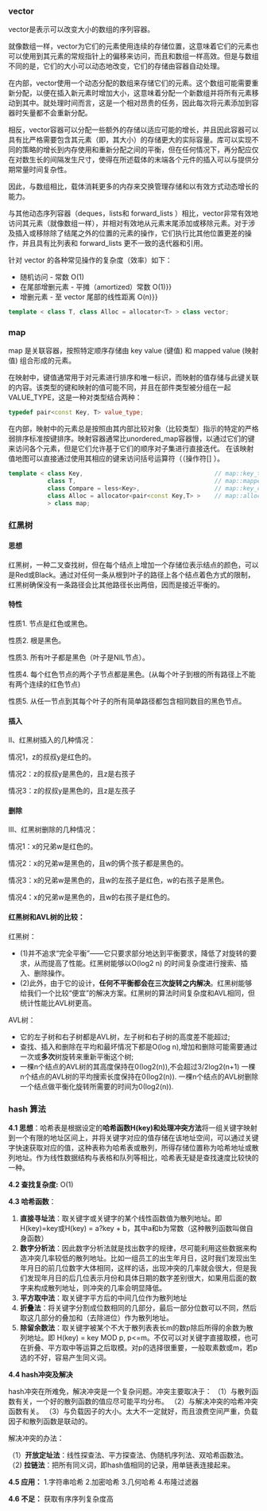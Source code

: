 ### vector
vector是表示可以改变大小的数组的序列容器。

就像数组一样，vector为它们的元素使用连续的存储位置，这意味着它们的元素也可以使用到其元素的常规指针上的偏移来访问，而且和数组一样高效。但是与数组不同的是，它们的大小可以动态地改变，它们的存储由容器自动处理。

在内部，vector使用一个动态分配的数组来存储它们的元素。这个数组可能需要重新分配，以便在插入新元素时增加大小，这意味着分配一个新数组并将所有元素移动到其中。就处理时间而言，这是一个相对昂贵的任务，因此每次将元素添加到容器时矢量都不会重新分配。

相反，vector容器可以分配一些额外的存储以适应可能的增长，并且因此容器可以具有比严格需要包含其元素（即，其大小）的存储更大的实际容量。库可以实现不同的策略的增长到内存使用和重新分配之间的平衡，但在任何情况下，再分配应仅在对数生长的间隔发生尺寸，使得在所述载体的末端各个元件的插入可以与提供分期常量时间复杂性。

因此，与数组相比，载体消耗更多的内存来交换管理存储和以有效方式动态增长的能力。

与其他动态序列容器（deques，lists和 forward\_lists ）相比，vector非常有效地访问其元素（就像数组一样），并相对有效地从元素末尾添加或移除元素。对于涉及插入或移除除了结尾之外的位置的元素的操作，它们执行比其他位置更差的操作，并且具有比列表和 forward\_lists 更不一致的迭代器和引用。

针对 vector 的各种常见操作的复杂度（效率）如下： 
* 随机访问 - 常数 O(1) 
* 在尾部增删元素 - 平摊（amortized）常数 O(1)}} 
* 增删元素 - 至 vector 尾部的线性距离 O(n)}}

```cpp
template < class T, class Alloc = allocator<T> > class vector;
```

### map

map 是关联容器，按照特定顺序存储由 key value (键值) 和 mapped value (映射值) 组合形成的元素。

在映射中，键值通常用于对元素进行排序和唯一标识，而映射的值存储与此键关联的内容。该类型的键和映射的值可能不同，并且在部件类型被分组在一起VALUE_TYPE，这是一种对类型结合两种：
 
```cpp
typedef pair<const Key, T> value_type;
```

在内部，映射中的元素总是按照由其内部比较对象（比较类型）指示的特定的严格弱排序标准按键排序。映射容器通常比unordered_map容器慢，以通过它们的键来访问各个元素，但是它们允许基于它们的顺序对子集进行直接迭代。 在该映射值地图可以直接通过使用其相应的键来访问括号运算符（（操作符[] ）。

```cpp
template < class Key,                                     // map::key_type
           class T,                                       // map::mapped_type
           class Compare = less<Key>,                     // map::key_compare
           class Alloc = allocator<pair<const Key,T> >    // map::allocator_type
           > class map;
```

### 红黑树
#### 思想
红黑树，一种二叉查找树，但在每个结点上增加一个存储位表示结点的颜色，可以是Red或Black。通过对任何一条从根到叶子的路径上各个结点着色方式的限制，红黑树确保没有一条路径会比其他路径长出两倍，因而是接近平衡的。

#### 特性
性质1. 节点是红色或黑色。

性质2. 根是黑色。

性质3. 所有叶子都是黑色（叶子是NIL节点）。

性质4. 每个红色节点的两个子节点都是黑色。(从每个叶子到根的所有路径上不能有两个连续的红色节点)

性质5. 从任一节点到其每个叶子的所有简单路径都包含相同数目的黑色节点。

#### 插入
II、红黑树插入的几种情况：

情况1，z的叔叔y是红色的。

情况2：z的叔叔y是黑色的，且z是右孩子

情况3：z的叔叔y是黑色的，且z是左孩子

#### 删除
III、红黑树删除的几种情况：

情况1：x的兄弟w是红色的。

情况2：x的兄弟w是黑色的，且w的俩个孩子都是黑色的。

情况3：x的兄弟w是黑色的，且w的左孩子是红色，w的右孩子是黑色。

情况4：x的兄弟w是黑色的，且w的右孩子是红色的。

#### 红黑树和AVL树的比较：
红黑树：

 - (1)并不追求“完全平衡”——它只要求部分地达到平衡要求，降低了对旋转的要求，从而提高了性能。红黑树能够以O(log2 n) 的时间复杂度进行搜索、插入、删除操作。
 - (2)此外，由于它的设计，**任何不平衡都会在三次旋转之内解决**。红黑树能够给我们一个比较“便宜”的解决方案。红黑树的算法时间复杂度和AVL相同，但统计性能比AVL树更高。
 
AVL树：

 - 它的左子树和右子树都是AVL树，左子树和右子树的高度差不能超过; 
 - 查找、插入和删除在平均和最坏情况下都是O(log n),增加和删除可能需要通过一次或**多次**树旋转来重新平衡这个树;
 - 一棵n个结点的AVL树的其高度保持在0(log2(n)),不会超过3/2log2(n+1) 
一棵n个结点的AVL树的平均搜索长度保持在0(log2(n)). 
一棵n个结点的AVL树删除一个结点做平衡化旋转所需要的时间为0(log2(n)). 

### hash 算法
**4.1 思想**：哈希表是根据设定的**哈希函数H(key)**和**处理冲突方法**将一组关键字映射到一个有限的地址区间上，并将关键字对应的值存储在该地址空间，可以通过关键字快速获取对应的值，这种表称为哈希表或散列，所得存储位置称为哈希地址或散列地址。作为线性数据结构与表格和队列等相比，哈希表无疑是查找速度比较快的一种。

**4.2 查找复杂度:** O(1)

**4.3 哈希函数**：
1. **直接寻址法**：取关键字或关键字的某个线性函数值为散列地址。即H(key)=key或H(key) = a?key + b，其中a和b为常数（这种散列函数叫做自身函数）
2. **数字分析法**：因此数字分析法就是找出数字的规律，尽可能利用这些数据来构造冲突几率较低的散列地址。比如一组员工的出生年月日，这时我们发现出生年月日的前几位数字大体相同，这样的话，出现冲突的几率就会很大，但是我们发现年月日的后几位表示月份和具体日期的数字差别很大，如果用后面的数字来构成散列地址，则冲突的几率会明显降低。
3. **平方取中法**：取关键字平方后的中间几位作为散列地址
4. **折叠法**：将关键字分割成位数相同的几部分，最后一部分位数可以不同，然后取这几部分的叠加和（去除进位）作为散列地址。 
5. **除留余数法**：取关键字被某个不大于散列表表长m的数p除后所得的余数为散列地址。即 H(key) = key MOD p, p<=m。不仅可以对关键字直接取模，也可在折叠、平方取中等运算之后取模。对p的选择很重要，一般取素数或m，若p选的不好，容易产生同义词。

**4.4 hash冲突及解决**

hash冲突在所难免，解决冲突是一个复杂问题。冲突主要取决于： 
（1）与散列函数有关，一个好的散列函数的值应尽可能平均分布。 
（2）与解决冲突的哈希冲突函数有关。 
（3）与负载因子的大小。太大不一定就好，而且浪费空间严重，负载因子和散列函数是联动的。 

解决冲突的办法： 

  （1）**开放定址法**：线性探查法、平方探查法、伪随机序列法、双哈希函数法。 
  （2) **拉链法**：把所有同义词，即hash值相同的记录，用单链表连接起来。

**4.5 应用：**
1.字符串哈希 
2.加密哈希
3.几何哈希 
4.布隆过滤器 

**4.6 不足：** 获取有序序列复杂度高